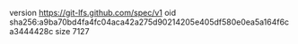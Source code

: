 version https://git-lfs.github.com/spec/v1
oid sha256:a9ba70bd4fa4fc04aca42a275d90214205e405df580e0ea5a164f6ca3444428c
size 7127
